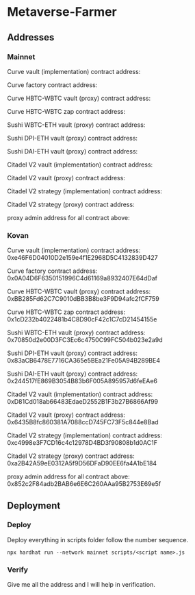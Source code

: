 # Metaverse-Farmer

## Addresses

### Mainnet

Curve vault (implementation) contract address: 

Curve factory contract address: 

Curve HBTC-WBTC vault (proxy) contract address: 

Curve HBTC-WBTC zap contract address: 

Sushi WBTC-ETH vault (proxy) contract address: 

Sushi DPI-ETH vault (proxy) contract address: 

Sushi DAI-ETH vault (proxy) contract address: 

Citadel V2 vault (implementation) contract address: 

Citadel V2 vault (proxy) contract address: 

Citadel V2 strategy (implementation) contract address: 

Citadel V2 strategy (proxy) contract address: 

proxy admin address for all contract above: 

### Kovan

Curve vault (implementation) contract address: 0xe46F6D04010D2e159e4f1E2968D5C4132839D427

Curve factory contract address: 0x0A04D6F6350151996C4d61169a8932407E64dDaf

Curve HBTC-WBTC vault (proxy) contract address: 0xBB285Fd62C7C9010dBB3B8be3F9D94afc2fCF759

Curve HBTC-WBTC zap contract address: 0x1cD232b4022481b4C8D90cF42c1C7cD21454155e

Sushi WBTC-ETH vault (proxy) contract address: 0x70850d2e00D3FC3Ec6c4750C99FC504b023e2a9d

Sushi DPI-ETH vault (proxy) contract address: 0x83aCB6478E7716CA365e5BEa21Fe05A94B289BE4

Sushi DAI-ETH vault (proxy) contract address: 0x244517fE869B3054B83b6F005A895957d6feEAe6

Citadel V2 vault (implementation) contract address: 0xD81Cd018ab66483EdaeD2552B1F3b27B6866Af99

Citadel V2 vault (proxy) contract address: 0x6435B8fc860381A7088ccD745FC73F5c844e8Bad

Citadel V2 strategy (implementation) contract address: 0xc4998e3F7CD16c4c12978D4BD3f90808b1d0AC1F

Citadel V2 strategy (proxy) contract address: 0xa2B42A59eE0312A5f9D56DFaD90EE6fa4A1bE184

proxy admin address for all contract above: 0x852c2F84adb2BAB6e6E6C260AAa95B2753E69e5f

## Deployment

### Deploy

Deploy everything in scripts folder follow the number sequence.

```
npx hardhat run --network mainnet scripts/<script name>.js
```

### Verify
Give me all the address and I will help in verification.
